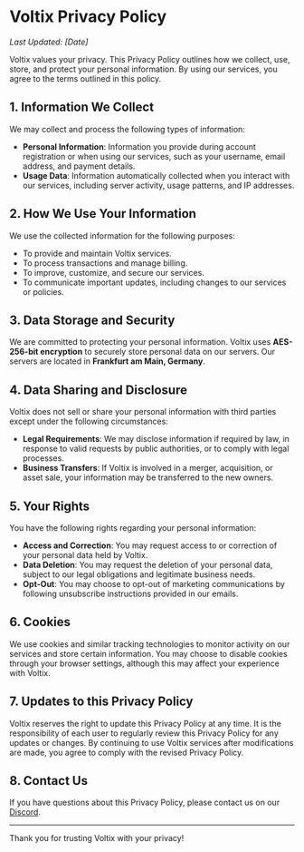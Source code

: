 # Voltix Privacy Policy

_Last Updated: [Date]_

Voltix values your privacy. This Privacy Policy outlines how we collect, use, store, and protect your personal information. By using our services, you agree to the terms outlined in this policy.

## 1. Information We Collect

We may collect and process the following types of information:

- **Personal Information**: Information you provide during account registration or when using our services, such as your username, email address, and payment details.
- **Usage Data**: Information automatically collected when you interact with our services, including server activity, usage patterns, and IP addresses.

## 2. How We Use Your Information

We use the collected information for the following purposes:

- To provide and maintain Voltix services.
- To process transactions and manage billing.
- To improve, customize, and secure our services.
- To communicate important updates, including changes to our services or policies.

## 3. Data Storage and Security

We are committed to protecting your personal information. Voltix uses **AES-256-bit encryption** to securely store personal data on our servers. Our servers are located in **Frankfurt am Main, Germany**.

## 4. Data Sharing and Disclosure

Voltix does not sell or share your personal information with third parties except under the following circumstances:

- **Legal Requirements**: We may disclose information if required by law, in response to valid requests by public authorities, or to comply with legal processes.
- **Business Transfers**: If Voltix is involved in a merger, acquisition, or asset sale, your information may be transferred to the new owners.

## 5. Your Rights

You have the following rights regarding your personal information:

- **Access and Correction**: You may request access to or correction of your personal data held by Voltix.
- **Data Deletion**: You may request the deletion of your personal data, subject to our legal obligations and legitimate business needs.
- **Opt-Out**: You may choose to opt-out of marketing communications by following unsubscribe instructions provided in our emails.

## 6. Cookies

We use cookies and similar tracking technologies to monitor activity on our services and store certain information. You may choose to disable cookies through your browser settings, although this may affect your experience with Voltix.

## 7. Updates to this Privacy Policy

Voltix reserves the right to update this Privacy Policy at any time. It is the responsibility of each user to regularly review this Privacy Policy for any updates or changes. By continuing to use Voltix services after modifications are made, you agree to comply with the revised Privacy Policy.

## 8. Contact Us

If you have questions about this Privacy Policy, please contact us on our [Discord](https://discord.gg/GQcwC3FUGA).

---

Thank you for trusting Voltix with your privacy!
